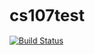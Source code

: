 # cs107test

[![Build Status](https://app.travis-ci.com/rob3rtroessler/cs107test.svg?branch=main)](https://app.travis-ci.com/rob3rtroessler/cs107test)
